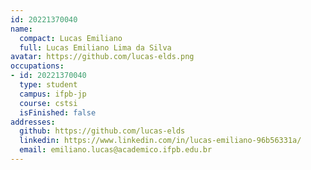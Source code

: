 ```yaml
---
id: 20221370040
name:
  compact: Lucas Emiliano
  full: Lucas Emiliano Lima da Silva
avatar: https://github.com/lucas-elds.png
occupations:
- id: 20221370040
  type: student
  campus: ifpb-jp
  course: cstsi
  isFinished: false
addresses:
  github: https://github.com/lucas-elds
  linkedin: https://www.linkedin.com/in/lucas-emiliano-96b56331a/
  email: emiliano.lucas@academico.ifpb.edu.br
---
```

